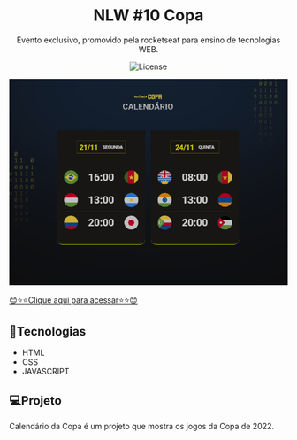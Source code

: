<h1 align="center"> NLW #10 Copa </h1>

<p align="center">
    Evento exclusivo, promovido pela rocketseat para ensino de tecnologias WEB.
</p>

<p align="center">
  <img alt="License" src="https://img.shields.io/static/v1?label=license&message=MIT&color=49AA26&labelColor=000000">
</p>

![preview](./preview/preview.png)

[😊⭐⭐Clique aqui para acessar⭐⭐😊](https://romeusorionaet.github.io/NLW-COPA/)

## 🚀Tecnologias
- HTML 
- CSS 
- JAVASCRIPT

## 💻Projeto

Calendário da Copa é um projeto que mostra os jogos da Copa de 2022.
